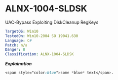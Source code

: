 # ALNX-1004-SLDSK
UAC-Bypass Exploiting DiskCleanup RegKeys

```yaml
TargetOS: Win10
TestedOn: Win10-2004 SO 19041.630
Language: C#
Patch: n/a
Danger: 8
Classification: ALNX-1004-SLDSK
```

**_Explaination_**
```css
<span style="color:blue">some *blue* text</span>.
```

